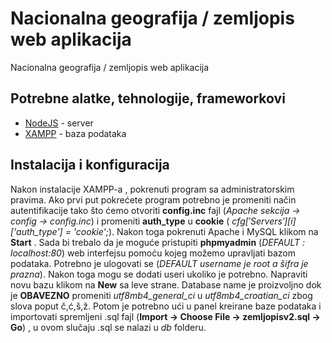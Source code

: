 # Nacionalna geografija / zemljopis web aplikacija

Nacionalna geografija / zemljopis web aplikacija

## Potrebne alatke, tehnologije, frameworkovi

* [NodeJS](https://nodejs.org/en/) - server
* [XAMPP](https://www.apachefriends.org/index.html) - baza podataka

## Instalacija i konfiguracija 

Nakon instalacije XAMPP-a , pokrenuti program sa administratorskim pravima. Ako prvi put pokrećete program potrebno je promeniti način autentifikacije tako što ćemo otvoriti **config.inc** fajl (*Apache sekcija -> config -> config.inc*) i promeniti **auth_type** u **cookie** ( *$cfg['Servers'][$i]['auth_type'] = 'cookie';*). Nakon toga pokrenuti Apache i MySQL klikom na **Start** . Sada bi trebalo da je moguće pristupiti **phpmyadmin** (*DEFAULT : localhost:80*) web interfejsu pomoću kojeg možemo upravljati bazom podataka. Potrebno je ulogovati se (*DEFAULT username je root a šifra je prazna*). Nakon toga mogu se dodati useri ukoliko je potrebno. Napraviti novu bazu klikom na **New** sa leve strane. Database name je proizvoljno dok je **OBAVEZNO** promeniti *utf8mb4_general_ci* u *utf8mb4_croatian_ci* zbog slova poput č,ć,š,ž. Potom je potrebno ući u panel kreirane baze podataka i importovati spremljeni .sql fajl (**Import -> Choose File -> zemljopisv2.sql -> Go**) , u ovom slučaju .sql se nalazi u *db* folderu.